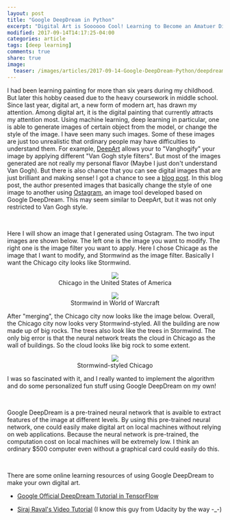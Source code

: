 ```yaml
---
layout: post
title: "Google DeepDream in Python"
excerpt: "Digital Art is Soooooo Cool! Learning to Become an Amatuer Digital Artist."
modified: 2017-09-14T14:17:25-04:00
categories: article
tags: [deep learning]
comments: true
share: true
image:
  teaser: /images/articles/2017-09-14-Google-DeepDream-Python/deepdream.jpg
---
```


<head>
    <style type="text/css">
        figure{text-align: center;}
    </style>
</head>

I had been learning painting for more than six years during my childhood. But later this hobby ceased due to the heavy coursework in middle school. Since last year, digital art, a new form of modern art, has drawn my attention. Among digital art, it is the digital painting that currently attracts my attention most. Using machine learning, deep learning in particular, one is able to generate images of certain object from the model, or change the style of the image. I have seen many such images. Some of these images are just too unrealistic that ordinary people may have difficulties to understand them. For example, [DeepArt](https://deepart.io/) allows your to "Vanghogify" your image by applying different "Van Gogh style filters". But most of the images generated are not really my personal flavor (Maybe I just don't understand Van Gogh). But there is also chance that you can see digital images that are just brilliant and making sense! I got a chance to see a [blog post](https://www.boredpanda.com/inceptionism-neural-network-deep-dream-art/). In this blog post, the author presented images that basically change the style of one image to another using [Ostagram](http://www.ostagram.ru/static_pages/lenta?last_days=30), an image tool developed based on Google DeepDream. This may seem similar to DeepArt, but it was not only restricted to Van Gogh style. 

<br />

Here I will show an image that I generated using Ostagram. The two input images are shown below. The left one is the image you want to modify. The right one is the image filter you want to apply. Here I chose Chicage as the image that I want to modify, and Stormwind as the image filter. Basically I want the Chicago city looks like Stormwind.

<figure class = "titled-image">
    <img src = "{{ site.url }}/images/articles/2017-09-14-Google-DeepDream-Python/chicago.jpg">
    <figcaption>Chicago in the United States of America</figcaption>
</figure>

<figure class = "titled-image">
    <img src = "{{ site.url }}/images/articles/2017-09-14-Google-DeepDream-Python/stormwind.jpg">
    <figcaption>Stormwind in World of Warcraft</figcaption>
</figure>

After "merging", the Chicago city now looks like the image below. Overall, the Chicago city now looks very Stormwind-styled. All the building are now made up of big rocks. The trees also look like the trees in Stormwind. The only big error is that the neural network treats the cloud in Chicago as the wall of buildings. So the cloud looks like big rock to some extent.

<figure class = "titled-image">
    <img src = "{{ site.url }}/images/articles/2017-09-14-Google-DeepDream-Python/chicago-stormwind.jpg">
    <figcaption>Stormwind-styled Chicago</figcaption>
</figure>

I was so fascinated with it, and I really wanted to implement the algorithm and do some personalized fun stuff using Google DeepDream on my own!

<br />

Google DeepDream is a pre-trained neural network that is avaible to extract features of the image at different levels. By using this pre-trained neural network, one could easily make digital art on local machines without relying on web applications. Because the neural network is pre-trained, the computation cost on local machines will be extremely low. I think an ordinary $500 computer even without a graphical card could easily do this.

<br />

There are some online learning resources of using Google DeepDream to make your own digital art.

* [Google Official DeepDream Tutorial in TensorFlow](https://github.com/tensorflow/tensorflow/blob/master/tensorflow/examples/tutorials/deepdream/deepdream.ipynb) 

* [Siraj Raval's Video Tutorial](https://www.youtube.com/watch?v=MrBzgvUNr4w) (I know this guy from Udacity by the way -_-)
